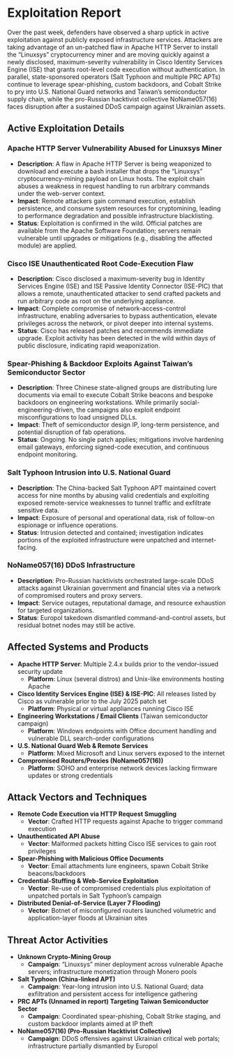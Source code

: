 # Exploitation Report

Over the past week, defenders have observed a sharp uptick in active exploitation against publicly exposed infrastructure services. Attackers are taking advantage of an un-patched flaw in Apache HTTP Server to install the “Linuxsys” cryptocurrency miner and are moving quickly against a newly disclosed, maximum-severity vulnerability in Cisco Identity Services Engine (ISE) that grants root-level code execution without authentication. In parallel, state-sponsored operators (Salt Typhoon and multiple PRC APTs) continue to leverage spear-phishing, custom backdoors, and Cobalt Strike to pry into U.S. National Guard networks and Taiwan’s semiconductor supply chain, while the pro-Russian hacktivist collective NoName057(16) faces disruption after a sustained DDoS campaign against Ukrainian assets.

## Active Exploitation Details

### Apache HTTP Server Vulnerability Abused for Linuxsys Miner
- **Description**: A flaw in Apache HTTP Server is being weaponized to download and execute a bash installer that drops the “Linuxsys” cryptocurrency-mining payload on Linux hosts. The exploit chain abuses a weakness in request handling to run arbitrary commands under the web-server context.  
- **Impact**: Remote attackers gain command execution, establish persistence, and consume system resources for cryptomining, leading to performance degradation and possible infrastructure blacklisting.  
- **Status**: Exploitation is confirmed in the wild. Official patches are available from the Apache Software Foundation; servers remain vulnerable until upgrades or mitigations (e.g., disabling the affected module) are applied.  

### Cisco ISE Unauthenticated Root Code-Execution Flaw
- **Description**: Cisco disclosed a maximum-severity bug in Identity Services Engine (ISE) and ISE Passive Identity Connector (ISE-PIC) that allows a remote, unauthenticated attacker to send crafted packets and run arbitrary code as root on the underlying appliance.  
- **Impact**: Complete compromise of network-access-control infrastructure, enabling adversaries to bypass authentication, elevate privileges across the network, or pivot deeper into internal systems.  
- **Status**: Cisco has released patches and recommends immediate upgrade. Exploit activity has been detected in the wild within days of public disclosure, indicating rapid weaponization.  

### Spear-Phishing & Backdoor Exploits Against Taiwan’s Semiconductor Sector
- **Description**: Three Chinese state-aligned groups are distributing lure documents via email to execute Cobalt Strike beacons and bespoke backdoors on engineering workstations. While primarily social-engineering-driven, the campaigns also exploit endpoint misconfigurations to load unsigned DLLs.  
- **Impact**: Theft of semiconductor design IP, long-term persistence, and potential disruption of fab operations.  
- **Status**: Ongoing. No single patch applies; mitigations involve hardening email gateways, enforcing signed-code execution, and continuous endpoint monitoring.  

### Salt Typhoon Intrusion into U.S. National Guard
- **Description**: The China-backed Salt Typhoon APT maintained covert access for nine months by abusing valid credentials and exploiting exposed remote-service weaknesses to tunnel traffic and exfiltrate sensitive data.  
- **Impact**: Exposure of personal and operational data, risk of follow-on espionage or influence operations.  
- **Status**: Intrusion detected and contained; investigation indicates portions of the exploited infrastructure were unpatched and internet-facing.  

### NoName057(16) DDoS Infrastructure
- **Description**: Pro-Russian hacktivists orchestrated large-scale DDoS attacks against Ukrainian government and financial sites via a network of compromised routers and proxy servers.  
- **Impact**: Service outages, reputational damage, and resource exhaustion for targeted organizations.  
- **Status**: Europol takedown dismantled command-and-control assets, but residual botnet nodes may still be active.  

## Affected Systems and Products
- **Apache HTTP Server**: Multiple 2.4.x builds prior to the vendor-issued security update  
  - **Platform**: Linux (several distros) and Unix-like environments hosting Apache  
- **Cisco Identity Services Engine (ISE) & ISE-PIC**: All releases listed by Cisco as vulnerable prior to the July 2025 patch set  
  - **Platform**: Physical or virtual appliances running Cisco ISE  
- **Engineering Workstations / Email Clients** (Taiwan semiconductor campaign)  
  - **Platform**: Windows endpoints with Office document handling and vulnerable DLL search-order configurations  
- **U.S. National Guard Web & Remote Services**  
  - **Platform**: Mixed Microsoft and Linux servers exposed to the internet  
- **Compromised Routers/Proxies (NoName057(16))**  
  - **Platform**: SOHO and enterprise network devices lacking firmware updates or strong credentials  

## Attack Vectors and Techniques
- **Remote Code Execution via HTTP Request Smuggling**  
  - **Vector**: Crafted HTTP requests against Apache to trigger command execution  
- **Unauthenticated API Abuse**  
  - **Vector**: Malformed packets hitting Cisco ISE services to gain root privileges  
- **Spear-Phishing with Malicious Office Documents**  
  - **Vector**: Email attachments lure engineers, spawn Cobalt Strike beacons/backdoors  
- **Credential-Stuffing & Web-Service Exploitation**  
  - **Vector**: Re-use of compromised credentials plus exploitation of unpatched portals in Salt Typhoon’s campaign  
- **Distributed Denial-of-Service (Layer 7 Flooding)**  
  - **Vector**: Botnet of misconfigured routers launched volumetric and application-layer floods at Ukrainian sites  

## Threat Actor Activities
- **Unknown Crypto-Mining Group**  
  - **Campaign**: “Linuxsys” miner deployment across vulnerable Apache servers; infrastructure monetization through Monero pools  
- **Salt Typhoon (China-linked APT)**  
  - **Campaign**: Year-long intrusion into U.S. National Guard; data exfiltration and persistent access for intelligence gathering  
- **PRC APTs (Unnamed in report) Targeting Taiwan Semiconductor Sector**  
  - **Campaign**: Coordinated spear-phishing, Cobalt Strike staging, and custom backdoor implants aimed at IP theft  
- **NoName057(16) (Pro-Russian Hacktivist Collective)**  
  - **Campaign**: DDoS offensives against Ukrainian critical web portals; infrastructure partially dismantled by Europol  

